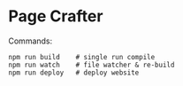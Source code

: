 Page Crafter
=======================

Commands:

    npm run build    # single run compile
    npm run watch    # file watcher & re-build
    npm run deploy   # deploy website
